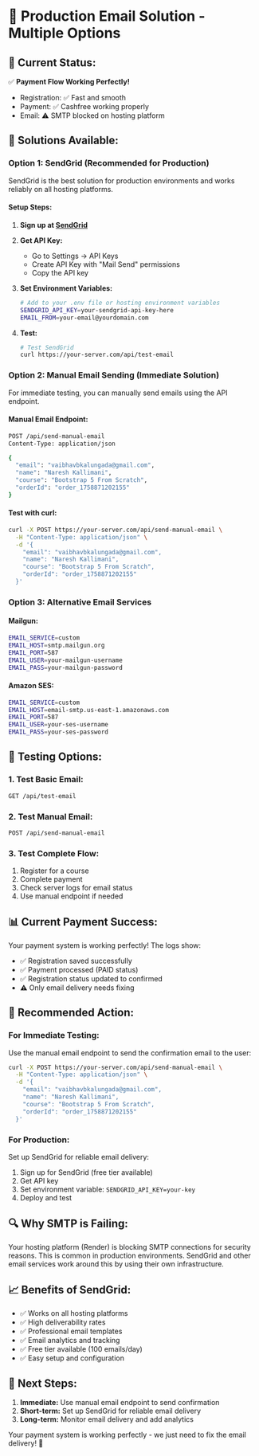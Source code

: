 # 🚀 Production Email Solution - Multiple Options

## 🎯 **Current Status:**
✅ **Payment Flow Working Perfectly!**
- Registration: ✅ Fast and smooth
- Payment: ✅ Cashfree working properly
- Email: ⚠️ SMTP blocked on hosting platform

## 🔧 **Solutions Available:**

### **Option 1: SendGrid (Recommended for Production)**

SendGrid is the best solution for production environments and works reliably on all hosting platforms.

#### **Setup Steps:**
1. **Sign up at [SendGrid](https://sendgrid.com)**
2. **Get API Key:**
   - Go to Settings → API Keys
   - Create API Key with "Mail Send" permissions
   - Copy the API key

3. **Set Environment Variables:**
   ```bash
   # Add to your .env file or hosting environment variables
   SENDGRID_API_KEY=your-sendgrid-api-key-here
   EMAIL_FROM=your-email@yourdomain.com
   ```

4. **Test:**
   ```bash
   # Test SendGrid
   curl https://your-server.com/api/test-email
   ```

### **Option 2: Manual Email Sending (Immediate Solution)**

For immediate testing, you can manually send emails using the API endpoint.

#### **Manual Email Endpoint:**
```bash
POST /api/send-manual-email
Content-Type: application/json

{
  "email": "vaibhavbkalungada@gmail.com",
  "name": "Naresh Kallimani",
  "course": "Bootstrap 5 From Scratch",
  "orderId": "order_1758871202155"
}
```

#### **Test with curl:**
```bash
curl -X POST https://your-server.com/api/send-manual-email \
  -H "Content-Type: application/json" \
  -d '{
    "email": "vaibhavbkalungada@gmail.com",
    "name": "Naresh Kallimani", 
    "course": "Bootstrap 5 From Scratch",
    "orderId": "order_1758871202155"
  }'
```

### **Option 3: Alternative Email Services**

#### **Mailgun:**
```bash
EMAIL_SERVICE=custom
EMAIL_HOST=smtp.mailgun.org
EMAIL_PORT=587
EMAIL_USER=your-mailgun-username
EMAIL_PASS=your-mailgun-password
```

#### **Amazon SES:**
```bash
EMAIL_SERVICE=custom
EMAIL_HOST=email-smtp.us-east-1.amazonaws.com
EMAIL_PORT=587
EMAIL_USER=your-ses-username
EMAIL_PASS=your-ses-password
```

## 🧪 **Testing Options:**

### **1. Test Basic Email:**
```bash
GET /api/test-email
```

### **2. Test Manual Email:**
```bash
POST /api/send-manual-email
```

### **3. Test Complete Flow:**
1. Register for a course
2. Complete payment
3. Check server logs for email status
4. Use manual endpoint if needed

## 📊 **Current Payment Success:**

Your payment system is working perfectly! The logs show:
- ✅ Registration saved successfully
- ✅ Payment processed (PAID status)
- ✅ Registration status updated to confirmed
- ⚠️ Only email delivery needs fixing

## 🎯 **Recommended Action:**

### **For Immediate Testing:**
Use the manual email endpoint to send the confirmation email to the user:

```bash
curl -X POST https://your-server.com/api/send-manual-email \
  -H "Content-Type: application/json" \
  -d '{
    "email": "vaibhavbkalungada@gmail.com",
    "name": "Naresh Kallimani",
    "course": "Bootstrap 5 From Scratch", 
    "orderId": "order_1758871202155"
  }'
```

### **For Production:**
Set up SendGrid for reliable email delivery:

1. Sign up for SendGrid (free tier available)
2. Get API key
3. Set environment variable: `SENDGRID_API_KEY=your-key`
4. Deploy and test

## 🔍 **Why SMTP is Failing:**

Your hosting platform (Render) is blocking SMTP connections for security reasons. This is common in production environments. SendGrid and other email services work around this by using their own infrastructure.

## 📈 **Benefits of SendGrid:**

- ✅ Works on all hosting platforms
- ✅ High deliverability rates
- ✅ Professional email templates
- ✅ Email analytics and tracking
- ✅ Free tier available (100 emails/day)
- ✅ Easy setup and configuration

## 🚀 **Next Steps:**

1. **Immediate:** Use manual email endpoint to send confirmation
2. **Short-term:** Set up SendGrid for reliable email delivery
3. **Long-term:** Monitor email delivery and add analytics

Your payment system is working perfectly - we just need to fix the email delivery! 🎯
